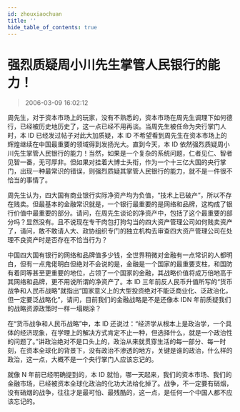 ```yaml
---
id: zhouxiaochuan
title: ''
hide_table_of_contents: true
---
```


# 强烈质疑周小川先生掌管人民银行的能力！

> 2006-03-09 16:02:12

周先生，对于资本市场上的玩家，没有不熟悉的，资本市场在周先生调理下如何德行，已经被历史地历史了，这一点已经不用再谈。当周先生被任命为央行掌门人时，本 ID 已经发过帖子对此大加质疑，本 ID 不希望看到周先生在资本市场上的辉煌继续在中国最重要的领域得到发扬光大。直到今天，本 ID 依然强烈质疑周小川先生掌管人民银行的能力！当然，如果是一个复杂的系统问题，仁者见仁、智者见智一番，无可厚非。但如果对挂着大博士头衔，作为一个十三亿大国的央行掌门，出现一种最常识的错误，则强烈质疑其掌管人民银行的能力，就不是一件很不恰当的事情了。

周先生认为，四大国有商业银行实际净资产均为负值，“技术上已破产”，所以不存在贱卖。但最基本的金融常识就是，一个银行最重要的是网络和品牌，这构成了银行价值中最重要的部分。请问，在周先生谈论的净资产中，包括了这个最重要的部分吗？显然没有。且不说现在专干肉包打狗勾当的四大资产管理公司如何贱卖资产了，请问，敢不敢请人大、政协组织专门的独立机构去审查四大资产管理公司在处理不良资产时是否存在不恰当行为？

中国四大国有银行的网络和品牌值多少钱，全世界稍微对金融有一点常识的人都明白，但有一点鬼佬明白但绝对不会说的是，金融是一个国家的最重要支柱，和国防有着同等甚至更重要的地位，占领了一个国家的金融，其战略价值将成万倍地高于其网络和品牌，更不用说所谓的净资产了。本 ID 三年前反人民币升值所写的“货币战争和人民币战略”就指出“国家意义上的大型投资绝对不能泛商业化、泛政治化，但一定要泛战略化”，请问，目前我们的金融战略是不是还像本 IDN 年前质疑我们的战略资源政策时一样一塌糊涂？

在“货币战争和人民币战略”中，本 ID 还说过：“经济学从根本上是政治学，一个具体的经济现象，在学理上的解决方式肯定不止一种，但选择什么，就是一个政治性的问题了。”讲政治绝对不是口头上的，政治从来就贯穿生活的每一部分、每一时刻，在资本全球化的背景下，没有政治不渗透的地方，关键是谁的政治，什么样的政治，这一点，大概不是一个央行掌门人应该忘记的。

就像 N 年前已经明确提到的，本 ID 就怕，哪一天起来，我们的资本市场、我们的金融市场，已经被资本全球化政治的化功大法给化掉了。战争，不一定要有硝烟，没有硝烟的战争，往往才是最可怕、最残酷的，这一点，是任何一个中国人都不应该忘记的。